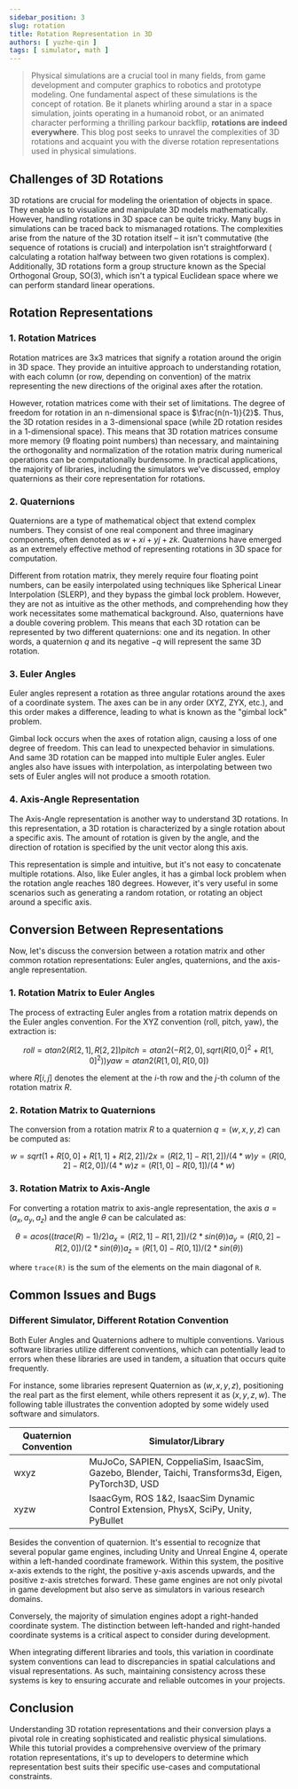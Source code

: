```yaml
---
sidebar_position: 3
slug: rotation
title: Rotation Representation in 3D
authors: [ yuzhe-qin ]
tags: [ simulator, math ]
---
```


> Physical simulations are a crucial tool in many fields, from game development and computer graphics to robotics and
> prototype modeling. One fundamental aspect of these simulations is the concept of rotation. Be it planets whirling
> around a star in a space simulation, joints operating in a humanoid robot, or an animated character performing a
> thrilling parkour backflip, **rotations are indeed everywhere**. This blog post seeks to unravel the complexities of
> 3D
> rotations and acquaint you with the diverse rotation representations used in physical simulations.

## Challenges of 3D Rotations

3D rotations are crucial for modeling the orientation of objects in space. They enable us to visualize and
manipulate 3D models mathematically. However, handling rotations in 3D space can be quite tricky. Many bugs in
simulations can be traced back to mismanaged rotations. The complexities arise from the nature of the 3D rotation
itself – it isn't commutative (the sequence of rotations is crucial) and interpolation isn't straightforward (
calculating a rotation halfway between two given rotations is complex). Additionally, 3D rotations form a group
structure known as the Special Orthogonal Group, SO(3), which isn't a typical Euclidean space where we can perform
standard linear operations.

## Rotation Representations

### 1. Rotation Matrices

Rotation matrices are 3x3 matrices that signify a rotation around the origin in 3D space. They provide an intuitive
approach to understanding rotation, with each column (or row, depending on convention) of the matrix representing the
new directions of the original axes after the rotation.

However, rotation matrices come with their set of limitations. The degree of freedom for rotation in an n-dimensional
space is $\frac{n(n-1)}{2}$. Thus, the 3D rotation resides in a 3-dimensional space (while 2D rotation resides in a
1-dimensional space). This means that 3D rotation matrices consume more memory (9 floating point numbers) than
necessary, and maintaining the orthogonality and normalization of the rotation matrix during numerical operations can be
computationally burdensome. In practical applications, the majority of libraries, including the simulators we've
discussed, employ quaternions as their core representation for rotations.

### 2. Quaternions

Quaternions are a type of mathematical object that extend complex numbers. They consist of one real component and three
imaginary components, often denoted as $w+xi+yj+zk$. Quaternions have emerged as an extremely effective method of
representing rotations in 3D space for computation.

Different from rotation matrix, they merely require four floating point numbers, can be easily interpolated using
techniques like Spherical Linear Interpolation (SLERP), and they bypass the gimbal lock problem. However, they are not
as intuitive as the other methods, and comprehending how they work necessitates some mathematical background. Also,
quaternions have a double covering problem. This means that each 3D rotation can be represented by two different
quaternions: one and its negation. In other words, a quaternion $q$ and its negative $-q$ will represent the same 3D
rotation.

### 3. Euler Angles

Euler angles represent a rotation as three angular rotations around the axes of a coordinate system. The axes can be in
any order (XYZ, ZYX, etc.), and this order makes a difference, leading to what is known as the "gimbal lock" problem.

Gimbal lock occurs when the axes of rotation align, causing a loss of one degree of freedom. This can lead to unexpected
behavior in simulations. And same 3D rotation can be mapped into multiple Euler angles.
Euler angles also have issues with interpolation, as interpolating between two sets of Euler angles will not produce a
smooth rotation.

### 4. Axis-Angle Representation

The Axis-Angle representation is another way to understand 3D rotations. In this representation, a 3D rotation is
characterized by a single rotation about a specific axis. The amount of rotation is given by the angle, and the
direction of rotation is specified by the unit vector along this axis.

This representation is simple and intuitive, but it's not easy to concatenate multiple rotations. Also, like Euler
angles, it has a gimbal lock problem when the rotation angle reaches 180 degrees. However, it's very useful in some
scenarios such as generating a random rotation, or rotating an object around a specific axis.

## Conversion Between Representations

Now, let's discuss the conversion between a rotation matrix and other common rotation representations: Euler angles,
quaternions, and the axis-angle representation.

### 1. Rotation Matrix to Euler Angles

The process of extracting Euler angles from a rotation matrix depends on the Euler angles convention. For the XYZ
convention (roll, pitch, yaw), the extraction is:

```math
roll = atan2(R[2, 1], R[2, 2])
pitch = atan2(-R[2, 0], sqrt(R[0, 0]^2 + R[1, 0]^2))
yaw = atan2(R[1, 0], R[0, 0])
```

where $R[i, j]$ denotes the element at the $i$-th row and the $j$-th column of the rotation matrix $R$.

### 2. Rotation Matrix to Quaternions

The conversion from a rotation matrix $R$ to a quaternion $q = (w, x, y, z)$ can be computed as:

```math
w = sqrt(1 + R[0, 0] + R[1, 1] + R[2, 2]) / 2
x = (R[2, 1] - R[1, 2]) / (4 * w)
y = (R[0, 2] - R[2, 0]) / (4 * w)
z = (R[1, 0] - R[0, 1]) / (4 * w)
```

### 3. Rotation Matrix to Axis-Angle

For converting a rotation matrix to axis-angle representation, the axis $a = (a_x, a_y, a_z)$ and the angle $\theta$ can be
calculated as:

```math
θ = acos((trace(R) - 1) / 2)
a_x = (R[2, 1] - R[1, 2]) / (2 * sin(θ))
a_y = (R[0, 2] - R[2, 0]) / (2 * sin(θ))
a_z = (R[1, 0] - R[0, 1]) / (2 * sin(θ))
```

where `trace(R)` is the sum of the elements on the main diagonal of `R`.

## Common Issues and Bugs

### Different Simulator, Different Rotation Convention

Both Euler Angles and Quaternions adhere to multiple conventions. Various software libraries utilize different
conventions, which can potentially lead to errors when these libraries are used in tandem, a situation that occurs quite
frequently.

For instance, some libraries represent Quaternion as $(w, x, y, z)$, positioning the real part as the first element,
while others represent it as $(x, y, z, w)$. The following table illustrates the convention adopted by some widely used
software and simulators.

| Quaternion Convention | Simulator/Library                                                                                   |
|-----------------------|-----------------------------------------------------------------------------------------------------|
| wxyz                  | MuJoCo, SAPIEN, CoppeliaSim, IsaacSim, Gazebo, Blender, Taichi, Transforms3d, Eigen, PyTorch3D, USD |
| xyzw                  | IsaacGym, ROS 1&2, IsaacSim Dynamic Control Extension, PhysX, SciPy, Unity, PyBullet                |

Besides the convention of quaternion. It's essential to recognize that several popular game engines, including Unity and
Unreal Engine 4, operate within a left-handed coordinate framework. Within this system, the positive x-axis extends to
the right, the positive y-axis ascends upwards, and the positive z-axis stretches forward. These game engines are not
only pivotal in game development but also serve as simulators in various research domains.

Conversely, the majority of simulation engines adopt a right-handed coordinate system. The distinction between
left-handed and right-handed coordinate systems is a critical aspect to consider during development.

When integrating different libraries and tools, this variation in coordinate system conventions can lead to
discrepancies in spatial calculations and visual representations. As such, maintaining consistency across these systems
is key to ensuring accurate and reliable outcomes in your projects.

## Conclusion

Understanding 3D rotation representations and their conversion plays a pivotal role in creating sophisticated and
realistic physical simulations. While this tutorial provides a comprehensive overview of the primary rotation
representations, it's up to developers to determine which representation best suits their specific use-cases and
computational constraints.
